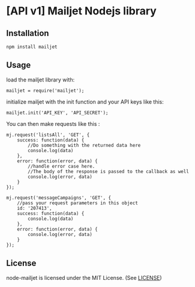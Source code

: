 [API v1] Mailjet Nodejs library
======================

Installation
-----------

    npm install mailjet

Usage
-----

load the mailjet library with:

    mailjet = require('mailjet');

initialize mailjet with the init function and your API keys like this:

    mailjet.init('API_KEY', 'API_SECRET');

You can then make requests like this :

    mj.request('listsAll', 'GET', {
        success: function(data) {
            //Do something with the returned data here
            console.log(data)
        },
        error: function(error, data) {
            //handle error case here.
            //The body of the response is passed to the callback as well
            console.log(error, data)
        }
    });

    mj.request('messageCampaigns', 'GET', {
        //pass your request parameters in this object
        id: '207413',
        success: function(data) {
            console.log(data)
        },
        error: function(error, data) {
            console.log(error, data)
        }
    });


License
-------

node-mailjet is licensed under the MIT License. (See [LICENSE](LICENSE.md))
